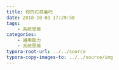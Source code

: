 ```yaml
---
title: 你的灯亮着吗
date: 2018-10-03 17:29:58
tags:
    - 系统思维
categories:
    - 通用能力
    - 系统思维
typora-root-url: ../../source
typora-copy-images-to: ../../source/img
---
```

